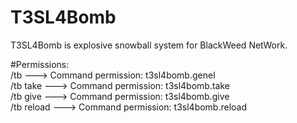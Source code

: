 # T3SL4Bomb
T3SL4Bomb is explosive snowball system for BlackWeed NetWork.


#Permissions:
<br>/tb ---> Command permission: t3sl4bomb.genel
<br>/tb take ---> Command permission: t3sl4bomb.take
<br>/tb give ---> Command permission: t3sl4bomb.give
<br>/tb reload ---> Command permission: t3sl4bomb.reload
